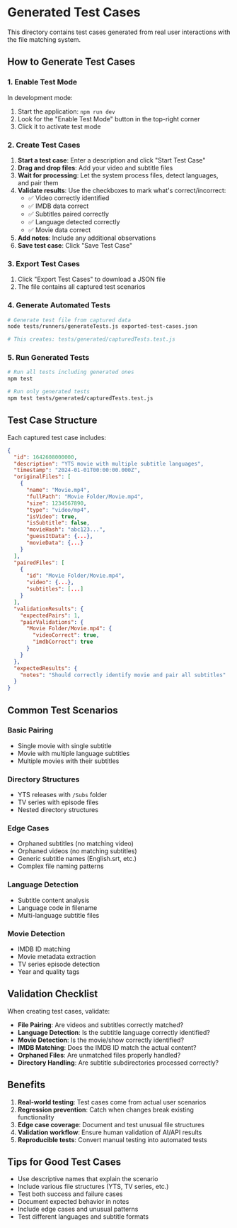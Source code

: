 # Generated Test Cases

This directory contains test cases generated from real user interactions with the file matching system.

## How to Generate Test Cases

### 1. Enable Test Mode

In development mode:
1. Start the application: `npm run dev`
2. Look for the "Enable Test Mode" button in the top-right corner
3. Click it to activate test mode

### 2. Create Test Cases

1. **Start a test case**: Enter a description and click "Start Test Case"
2. **Drag and drop files**: Add your video and subtitle files
3. **Wait for processing**: Let the system process files, detect languages, and pair them
4. **Validate results**: Use the checkboxes to mark what's correct/incorrect:
   - ✅ Video correctly identified
   - ✅ IMDB data correct
   - ✅ Subtitles paired correctly
   - ✅ Language detected correctly
   - ✅ Movie data correct
5. **Add notes**: Include any additional observations
6. **Save test case**: Click "Save Test Case"

### 3. Export Test Cases

1. Click "Export Test Cases" to download a JSON file
2. The file contains all captured test scenarios

### 4. Generate Automated Tests

```bash
# Generate test file from captured data
node tests/runners/generateTests.js exported-test-cases.json

# This creates: tests/generated/capturedTests.test.js
```

### 5. Run Generated Tests

```bash
# Run all tests including generated ones
npm test

# Run only generated tests
npm test tests/generated/capturedTests.test.js
```

## Test Case Structure

Each captured test case includes:

```json
{
  "id": 1642608000000,
  "description": "YTS movie with multiple subtitle languages",
  "timestamp": "2024-01-01T00:00:00.000Z",
  "originalFiles": [
    {
      "name": "Movie.mp4",
      "fullPath": "Movie Folder/Movie.mp4",
      "size": 1234567890,
      "type": "video/mp4",
      "isVideo": true,
      "isSubtitle": false,
      "movieHash": "abc123...",
      "guessItData": {...},
      "movieData": {...}
    }
  ],
  "pairedFiles": [
    {
      "id": "Movie Folder/Movie.mp4",
      "video": {...},
      "subtitles": [...]
    }
  ],
  "validationResults": {
    "expectedPairs": 1,
    "pairValidations": {
      "Movie Folder/Movie.mp4": {
        "videoCorrect": true,
        "imdbCorrect": true
      }
    }
  },
  "expectedResults": {
    "notes": "Should correctly identify movie and pair all subtitles"
  }
}
```

## Common Test Scenarios

### Basic Pairing
- Single movie with single subtitle
- Movie with multiple language subtitles
- Multiple movies with their subtitles

### Directory Structures
- YTS releases with `/Subs` folder
- TV series with episode files
- Nested directory structures

### Edge Cases
- Orphaned subtitles (no matching video)
- Orphaned videos (no matching subtitles)
- Generic subtitle names (English.srt, etc.)
- Complex file naming patterns

### Language Detection
- Subtitle content analysis
- Language code in filename
- Multi-language subtitle files

### Movie Detection
- IMDB ID matching
- Movie metadata extraction
- TV series episode detection
- Year and quality tags

## Validation Checklist

When creating test cases, validate:

- **File Pairing**: Are videos and subtitles correctly matched?
- **Language Detection**: Is the subtitle language correctly identified?
- **Movie Detection**: Is the movie/show correctly identified?
- **IMDB Matching**: Does the IMDB ID match the actual content?
- **Orphaned Files**: Are unmatched files properly handled?
- **Directory Handling**: Are subtitle subdirectories processed correctly?

## Benefits

1. **Real-world testing**: Test cases come from actual user scenarios
2. **Regression prevention**: Catch when changes break existing functionality
3. **Edge case coverage**: Document and test unusual file structures
4. **Validation workflow**: Ensure human validation of AI/API results
5. **Reproducible tests**: Convert manual testing into automated tests

## Tips for Good Test Cases

- Use descriptive names that explain the scenario
- Include various file structures (YTS, TV series, etc.)
- Test both success and failure cases
- Document expected behavior in notes
- Include edge cases and unusual patterns
- Test different languages and subtitle formats
